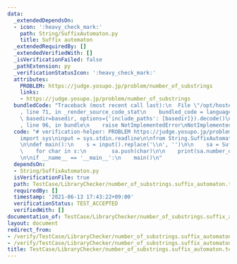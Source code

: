 ```yaml
---
data:
  _extendedDependsOn:
  - icon: ':heavy_check_mark:'
    path: String/SuffixAutomaton.py
    title: Suffix automaton
  _extendedRequiredBy: []
  _extendedVerifiedWith: []
  _isVerificationFailed: false
  _pathExtension: py
  _verificationStatusIcon: ':heavy_check_mark:'
  attributes:
    PROBLEM: https://judge.yosupo.jp/problem/number_of_substrings
    links:
    - https://judge.yosupo.jp/problem/number_of_substrings
  bundledCode: "Traceback (most recent call last):\n  File \"/opt/hostedtoolcache/Python/3.10.1/x64/lib/python3.10/site-packages/onlinejudge_verify/documentation/build.py\"\
    , line 71, in _render_source_code_stat\n    bundled_code = language.bundle(stat.path,\
    \ basedir=basedir, options={'include_paths': [basedir]}).decode()\n  File \"/opt/hostedtoolcache/Python/3.10.1/x64/lib/python3.10/site-packages/onlinejudge_verify/languages/python.py\"\
    , line 96, in bundle\n    raise NotImplementedError\nNotImplementedError\n"
  code: "# verification-helper: PROBLEM https://judge.yosupo.jp/problem/number_of_substrings\n\
    import sys\ninput = sys.stdin.readline\n\nfrom String.SuffixAutomaton import SuffixAutomaton\n\
    \n\ndef main():\n    s = input().replace('\\n', '')\n\n    sa = SuffixAutomaton()\n\
    \    for char in s:\n        sa.push(char)\n\n    print(sa.number_of_substrings())\n\
    \n\nif __name__ == '__main__':\n    main()\n"
  dependsOn:
  - String/SuffixAutomaton.py
  isVerificationFile: true
  path: TestCase/LibraryChecker/number_of_substrings.suffix_automaton.test.py
  requiredBy: []
  timestamp: '2021-06-13 17:43:22+09:00'
  verificationStatus: TEST_ACCEPTED
  verifiedWith: []
documentation_of: TestCase/LibraryChecker/number_of_substrings.suffix_automaton.test.py
layout: document
redirect_from:
- /verify/TestCase/LibraryChecker/number_of_substrings.suffix_automaton.test.py
- /verify/TestCase/LibraryChecker/number_of_substrings.suffix_automaton.test.py.html
title: TestCase/LibraryChecker/number_of_substrings.suffix_automaton.test.py
---
```

